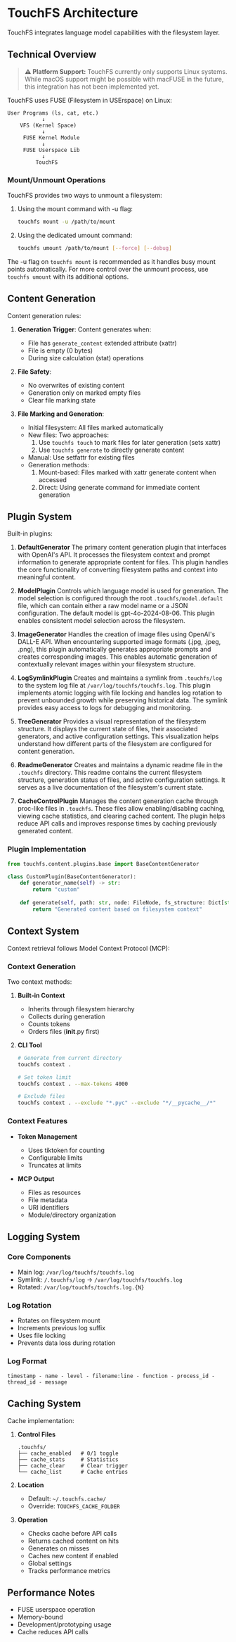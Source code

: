 # TouchFS Architecture

TouchFS integrates language model capabilities with the filesystem layer.

## Technical Overview

> **⚠️ Platform Support:** TouchFS currently only supports Linux systems. While macOS support might be possible with macFUSE in the future, this integration has not been implemented yet.

TouchFS uses FUSE (Filesystem in USErspace) on Linux:

```
User Programs (ls, cat, etc.)
           ↓
    VFS (Kernel Space)
           ↓
     FUSE Kernel Module
           ↓
     FUSE Userspace Lib
           ↓
         TouchFS
```

### Mount/Unmount Operations

TouchFS provides two ways to unmount a filesystem:

1. Using the mount command with -u flag:
   ```bash
   touchfs mount -u /path/to/mount
   ```

2. Using the dedicated umount command:
   ```bash
   touchfs umount /path/to/mount [--force] [--debug]
   ```

The -u flag on `touchfs mount` is recommended as it handles busy mount points automatically. For more control over the unmount process, use `touchfs umount` with its additional options.

## Content Generation

Content generation rules:

1. **Generation Trigger**: Content generates when:
   - File has `generate_content` extended attribute (xattr)
   - File is empty (0 bytes)
   - During size calculation (stat) operations

2. **File Safety**:
   - No overwrites of existing content
   - Generation only on marked empty files
   - Clear file marking state

3. **File Marking and Generation**:
   - Initial filesystem: All files marked automatically
   - New files: Two approaches:
     1. Use `touchfs touch` to mark files for later generation (sets xattr)
     2. Use `touchfs generate` to directly generate content
   - Manual: Use setfattr for existing files
   - Generation methods:
     1. Mount-based: Files marked with xattr generate content when accessed
     2. Direct: Using generate command for immediate content generation

## Plugin System

Built-in plugins:

1. **DefaultGenerator**
The primary content generation plugin that interfaces with OpenAI's API. It processes the filesystem context and prompt information to generate appropriate content for files. This plugin handles the core functionality of converting filesystem paths and context into meaningful content.

2. **ModelPlugin**
Controls which language model is used for generation. The model selection is configured through the root `.touchfs/model.default` file, which can contain either a raw model name or a JSON configuration. The default model is gpt-4o-2024-08-06. This plugin enables consistent model selection across the filesystem.

3. **ImageGenerator**
Handles the creation of image files using OpenAI's DALL-E API. When encountering supported image formats (.jpg, .jpeg, .png), this plugin automatically generates appropriate prompts and creates corresponding images. This enables automatic generation of contextually relevant images within your filesystem structure.

4. **LogSymlinkPlugin**
Creates and maintains a symlink from `.touchfs/log` to the system log file at `/var/log/touchfs/touchfs.log`. This plugin implements atomic logging with file locking and handles log rotation to prevent unbounded growth while preserving historical data. The symlink provides easy access to logs for debugging and monitoring.

5. **TreeGenerator**
Provides a visual representation of the filesystem structure. It displays the current state of files, their associated generators, and active configuration settings. This visualization helps understand how different parts of the filesystem are configured for content generation.

6. **ReadmeGenerator**
Creates and maintains a dynamic readme file in the `.touchfs` directory. This readme contains the current filesystem structure, generation status of files, and active configuration settings. It serves as a live documentation of the filesystem's current state.

7. **CacheControlPlugin**
Manages the content generation cache through proc-like files in `.touchfs`. These files allow enabling/disabling caching, viewing cache statistics, and clearing cached content. The plugin helps reduce API calls and improves response times by caching previously generated content.

### Plugin Implementation

```python
from touchfs.content.plugins.base import BaseContentGenerator

class CustomPlugin(BaseContentGenerator):
    def generator_name(self) -> str:
        return "custom"
        
    def generate(self, path: str, node: FileNode, fs_structure: Dict[str, FileNode]) -> str:
        return "Generated content based on filesystem context"
```

## Context System

Context retrieval follows Model Context Protocol (MCP):

### Context Generation

Two context methods:

1. **Built-in Context**
   - Inherits through filesystem hierarchy
   - Collects during generation
   - Counts tokens
   - Orders files (__init__.py first)

2. **CLI Tool**
   ```bash
   # Generate from current directory
   touchfs context .
   
   # Set token limit
   touchfs context . --max-tokens 4000
   
   # Exclude files
   touchfs context . --exclude "*.pyc" --exclude "*/__pycache__/*"
   ```

### Context Features

- **Token Management**
  - Uses tiktoken for counting
  - Configurable limits
  - Truncates at limits

- **MCP Output**
  - Files as resources
  - File metadata
  - URI identifiers
  - Module/directory organization

## Logging System

### Core Components
- Main log: `/var/log/touchfs/touchfs.log`
- Symlink: `/.touchfs/log` -> `/var/log/touchfs/touchfs.log`
- Rotated: `/var/log/touchfs/touchfs.log.{N}`

### Log Rotation
- Rotates on filesystem mount
- Increments previous log suffix
- Uses file locking
- Prevents data loss during rotation

### Log Format
```
timestamp - name - level - filename:line - function - process_id - thread_id - message
```

## Caching System

Cache implementation:

1. **Control Files**
   ```
   .touchfs/
   ├── cache_enabled   # 0/1 toggle
   ├── cache_stats     # Statistics
   ├── cache_clear     # Clear trigger
   └── cache_list      # Cache entries
   ```

2. **Location**
   - Default: `~/.touchfs.cache/`
   - Override: `TOUCHFS_CACHE_FOLDER`

3. **Operation**
   - Checks cache before API calls
   - Returns cached content on hits
   - Generates on misses
   - Caches new content if enabled
   - Global settings
   - Tracks performance metrics

## Performance Notes

- FUSE userspace operation
- Memory-bound
- Development/prototyping usage
- Cache reduces API calls
